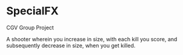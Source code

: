# SpecialFX
CGV Group Project

A shooter wherein you increase in size, with each kill you score, and subsequently decrease in size, when you get killed.
